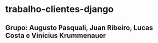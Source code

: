 # trabalho-clientes-django

## Grupo: Augusto Pasquali, Juan Ribeiro, Lucas Costa e Vinícius Krummenauer
